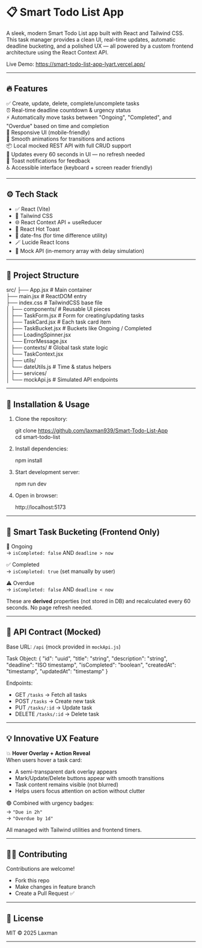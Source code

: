 # 📋 Smart Todo List App

A sleek, modern Smart Todo List app built with React and Tailwind CSS. This task manager provides a clean UI, real-time updates, automatic deadline bucketing, and a polished UX — all powered by a custom frontend architecture using the React Context API.

Live Demo: https://smart-todo-list-app-lyart.vercel.app/

---

## 🔥 Features

✅ Create, update, delete, complete/uncomplete tasks  
⏰ Real-time deadline countdown & urgency status  
⚡ Automatically move tasks between "Ongoing", "Completed", and "Overdue" based on time and completion  
📱 Responsive UI (mobile-friendly)  
🚀 Smooth animations for transitions and actions  
📦 Local mocked REST API with full CRUD support  
🔁 Updates every 60 seconds in UI — no refresh needed  
💬 Toast notifications for feedback  
♿ Accessible interface (keyboard + screen reader friendly)

---

## ⚙️ Tech Stack

- ✅ React (Vite)
- 🎨 Tailwind CSS
- 🌐 React Context API + useReducer
- 🍞 React Hot Toast
- 🧠 date-fns (for time difference utility)
- 🪄 Lucide React Icons
- 🧪 Mock API (in-memory array with delay simulation)

---

## 📁 Project Structure

src/
├── App.jsx                # Main container  
├── main.jsx               # ReactDOM entry  
├── index.css              # TailwindCSS base file  
│
├── components/            # Reusable UI pieces  
│   ├── TaskForm.jsx       # Form for creating/updating tasks  
│   ├── TaskCard.jsx       # Each task card item  
│   ├── TaskBucket.jsx     # Buckets like Ongoing / Completed  
│   ├── LoadingSpinner.jsx  
│   └── ErrorMessage.jsx  
│
├── contexts/              # Global task state logic  
│   └── TaskContext.jsx  
│
├── utils/  
│   └── dateUtils.js       # Time & status helpers  
│
├── services/  
│   └── mockApi.js         # Simulated API endpoints  

---

## 🚀 Installation & Usage

1. Clone the repository:

   git clone https://github.com/laxman939/Smart-Todo-List-App  
   cd smart-todo-list

2. Install dependencies:

   npm install

3. Start development server:

   npm run dev

4. Open in browser:

   http://localhost:5173

---

## 🧠 Smart Task Bucketing (Frontend Only)

🚧 Ongoing  
→ `isCompleted: false` AND `deadline > now`  

✅ Completed  
→ `isCompleted: true` (set manually by user)  

⚠️ Overdue  
→ `isCompleted: false` AND `deadline < now`  

These are **derived** properties (not stored in DB) and recalculated every 60 seconds. No page refresh needed.

---

## 🎯 API Contract (Mocked)

Base URL: `/api` (mock provided in `mockApi.js`)

Task Object:
{
"id": "uuid",
"title": "string",
"description": "string",
"deadline": "ISO timestamp",
"isCompleted": "boolean",
"createdAt": "timestamp",
"updatedAt": "timestamp"
}


Endpoints:

- GET `/tasks` → Fetch all tasks  
- POST `/tasks` → Create new task  
- PUT `/tasks/:id` → Update task  
- DELETE `/tasks/:id` → Delete task

---

## 💡 Innovative UX Feature

💥 **Hover Overlay + Action Reveal**  
When users hover a task card:

- A semi-transparent dark overlay appears
- Mark/Update/Delete buttons appear with smooth transitions
- Task content remains visible (not blurred)
- Helps users focus attention on action without clutter

🟢 Combined with urgency badges:  
→ `"Due in 2h"`  
→ `"Overdue by 1d"`  

All managed with Tailwind utilities and frontend timers.

---

## 🧑‍💻 Contributing

Contributions are welcome!
- Fork this repo
- Make changes in feature branch
- Create a Pull Request ✅



---

## 📃 License

MIT © 2025 Laxman

---

